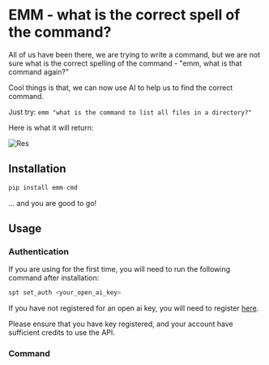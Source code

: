 # EMM - what is the correct spell of the command?

All of us have been there, we are trying to write a command, but we are not sure what is the correct spelling of the command - "emm, what is that command again?"

Cool things is that, we can now use AI to help us to find the correct command.

Just try: `emm "what is the command to list all files in a directory?"`

Here is what it will return:

![Res](https://raw.githubusercontent.com/chunyang-w/chunyang-w.github.io/pic/202311232309039.webp)

## Installation

```python
pip install emm-cmd
```

... and you are good to go!

## Usage

### Authentication

If you are using for the first time, you will need to run the following command after installation:

```python
spt set_auth <your_open_ai_key>
```

If you have not registered for an open ai key, you will need to register [here](https://beta.openai.com/account/api-keys).

Please ensure that you have key registered, and your account have sufficient credits to use the API.


### Command

```python
